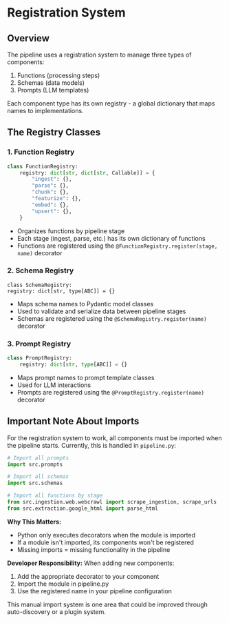 # Registration System

## Overview
The pipeline uses a registration system to manage three types of components:
1. Functions (processing steps)
2. Schemas (data models)
3. Prompts (LLM templates)

Each component type has its own registry - a global dictionary that maps names to implementations.

## The Registry Classes

### 1. Function Registry

```python
class FunctionRegistry:
    registry: dict[str, dict[str, Callable]] = {
        "ingest": {},
        "parse": {},
        "chunk": {},
        "featurize": {},
        "embed": {},
        "upsert": {},
    }
```

- Organizes functions by pipeline stage
- Each stage (ingest, parse, etc.) has its own dictionary of functions
- Functions are registered using the `@FunctionRegistry.register(stage, name)` decorator

### 2. Schema Registry

```pythonpython
class SchemaRegistry:
registry: dict[str, type[ABC]] = {}
```

- Maps schema names to Pydantic model classes
- Used to validate and serialize data between pipeline stages
- Schemas are registered using the `@SchemaRegistry.register(name)` decorator

### 3. Prompt Registry

```python
class PromptRegistry:
    registry: dict[str, type[ABC]] = {}
```

- Maps prompt names to prompt template classes
- Used for LLM interactions
- Prompts are registered using the `@PromptRegistry.register(name)` decorator

## Important Note About Imports

For the registration system to work, all components must be imported when the pipeline starts. Currently, this is handled in `pipeline.py`:

```python
# Import all prompts
import src.prompts

# Import all schemas
import src.schemas

# Import all functions by stage
from src.ingestion.web.webcrawl import scrape_ingestion, scrape_urls
from src.extraction.google_html import parse_html
```

**Why This Matters:**
- Python only executes decorators when the module is imported
- If a module isn't imported, its components won't be registered
- Missing imports = missing functionality in the pipeline

**Developer Responsibility:**
When adding new components:
1. Add the appropriate decorator to your component
2. Import the module in pipeline.py
3. Use the registered name in your pipeline configuration

This manual import system is one area that could be improved through auto-discovery or a plugin system.